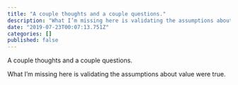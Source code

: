 ```yaml
---
title: "A couple thoughts and a couple questions."
description: "What I’m missing here is validating the assumptions about value were true."
date: "2019-07-23T00:07:13.751Z"
categories: []
published: false
---
```


A couple thoughts and a couple questions. 

What I’m missing here is validating the assumptions about value were true.
